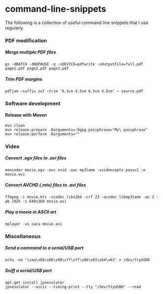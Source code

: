 # command-line-snippets

The following is a collection of useful command line snippets that I use regularly.


### PDF modification

##### Merge multiple PDF files

    gs -dBATCH -dNOPAUSE -q -sDEVICE=pdfwrite -sOutputFile=full.pdf page1.pdf page2.pdf page3.pdf
    
##### Trim PDF margins

    pdfjam –suffix out –trim '6.5cm 4.5cm 6.5cm 4.5cm' – source.pdf

### Software development

#### Release with Maven

    mvn clean
    mvn release:prepare -Darguments=-Dgpg.passphrase="My\ passphrase"
    mvn release:perform -Darguments=""
    
### Video

##### Convert .ogv files to .avi files

    mencoder movie.ogv -ovc xvid -oac mp3lame -xvidencopts pass=1 -o movie.avi

##### Convert AVCHD (.mts) files to .avi files

    ffmpeg -i movie.mts -vcodec libx264 -crf 23 -acodec libmp3lame -ac 2 -ab 192k -s 640x360 movie.avi

##### Play a movie in ASCII art

    mplayer -vo caca movie.avi


### Miscellaneous

#####  Send a command to a serial/USB port

    echo -ne '\xaa\xbb\x06\x00\xff\xff\x06\x01\x64\x63' > /dev/ttyUSB0

##### Sniff a serial/USB port

    apt-get install jpnevulator
    jpnevulator --ascii --timing-print --tty "/dev/ttyUSB0" --read
